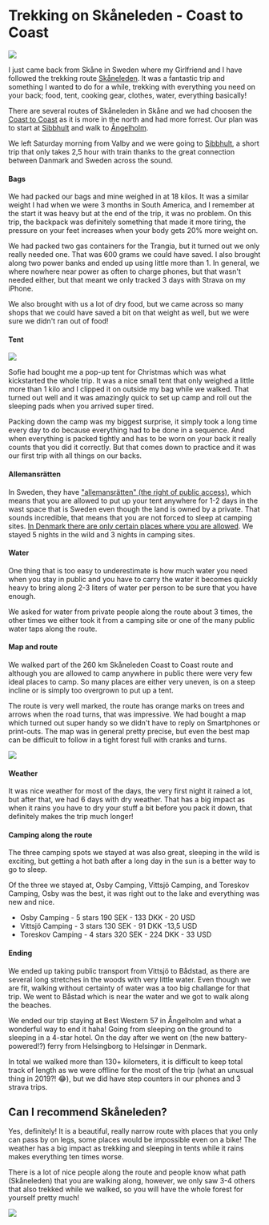 # Trekking on Skåneleden - Coast to Coast

![](https://i.imgur.com/aFdWCtL.jpg)

I just came back from Skåne in Sweden where my Girlfriend and I have followed the trekking route [Skåneleden](https://www.skaneleden.se/en). It was a fantastic trip and something I wanted to do for a while, trekking with everything you need on your back; food, tent, cooking gear, clothes, water, everything basically!

There are several routes of Skåneleden in Skåne and we had choosen the [Coast to Coast](https://www.skaneleden.se/en/delled/sl1-kust-till-kust) as it is more in the north and had more forrest. Our plan was to start at [Sibbhult](https://goo.gl/maps/mfELoEgG5F4szU3P6) and walk to [Ångelholm](https://goo.gl/maps/5JLRMoYc5H7mLnnF6).

We left Saturday morning from Valby and we were going to [Sibbhult](https://goo.gl/maps/mfELoEgG5F4szU3P6), a short trip that only takes 2,5 hour with train thanks to the great connection between Danmark and Sweden across the sound.

#### Bags

We had packed our bags and mine weighed in at 18 kilos. It was a similar weight I had when we were 3 months in South America, and I remember at the start it was heavy but at the end of the trip, it was no problem. On this trip, the backpack was definitely something that made it more tiring, the pressure on your feet increases when your body gets 20% more weight on.

We had packed two gas containers for the Trangia, but it turned out we only really needed one. That was 600 grams we could have saved. I also brought along two power banks and ended up using little more than 1. In general, we where nowhere near power as often to charge phones, but that wasn't needed either, but that meant we only tracked 3 days with Strava on my iPhone.

We also brought with us a lot of dry food, but we came across so many shops that we could have saved a bit on that weight as well, but we were sure we didn't ran out of food!

#### Tent

![](https://i.imgur.com/BYbRT0v.jpg)

Sofie had bought me a pop-up tent for Christmas which was what kickstarted the whole trip. It was a nice small tent that only weighed a little more than 1 kilo and I clipped it on outside my bag while we walked. That turned out well and it was amazingly quick to set up camp and roll out the sleeping pads when you arrived super tired.

Packing down the camp was my biggest surprise, it simply took a long time every day to do because everything had to be done in a sequence. And when everything is packed tightly and has to be worn on your back it really counts that you did it correctly. But that comes down to practice and it was our first trip with all things on our backs.

#### Allemansrätten

In Sweden, they have ["allemansrätten" (the right of public access)](https://visitsweden.com/about-the-right-of-public-access/), which means that you are allowed to put up your tent anywhere for 1-2 days in the wast space that is Sweden even though the land is owned by a private. That sounds incredible, that means that you are not forced to sleep at camping sites. [In Denmark there are only certain places where you are allowed](https://naturstyrelsen.dk/naturoplevelser/overnatning/fri-teltning/). We stayed 5 nights in the wild and 3 nights in camping sites.

#### Water

One thing that is too easy to underestimate is how much water you need when you stay in public and you have to carry the water it becomes quickly heavy to bring along 2-3 liters of water per person to be sure that you have enough.

We asked for water from private people along the route about 3 times, the other times we either took it from a camping site or one of the many public water taps along the route.

#### Map and route

We walked part of the 260 km Skåneleden Coast to Coast route and although you are allowed to camp anywhere in public there were very few ideal places to camp. So many places are either very uneven, is on a steep incline or is simply too overgrown to put up a tent.

The route is very well marked, the route has orange marks on trees and arrows when the road turns, that was impressive. We had bought a map which turned out super handy so we didn't have to reply on Smartphones or print-outs. The map was in general pretty precise, but even the best map can be difficult to follow in a tight forest full with cranks and turns.

![](https://i.imgur.com/3ntopoA.jpg)

#### Weather

It was nice weather for most of the days, the very first night it rained a lot, but after that, we had 6 days with dry weather. That has a big impact as when it rains you have to dry your stuff a bit before you pack it down, that definitely makes the trip much longer!

#### Camping along the route

The three camping spots we stayed at was also great, sleeping in the wild is exciting, but getting a hot bath after a long day in the sun is a better way to go to sleep.

Of the three we stayed at, Osby Camping, Vittsjö Camping, and Toreskov Camping, Osby was the best, it was right out to the lake and everything was new and nice.

- Osby Camping - 5 stars
  190 SEK - 133 DKK - 20 USD
- Vittsjö Camping - 3 stars
  130 SEK - 91 DKK -13,5 USD
- Toreskov Camping - 4 stars
  320 SEK - 224 DKK - 33 USD

#### Ending

We ended up taking public transport from Vittsjö to Bådstad, as there are several long stretches in the woods with very little water. Even though we are fit, walking without certainty of water was a too big challange for that trip. We went to Båstad which is near the water and we got to walk along the beaches.

We ended our trip staying at Best Western 57 in Ångelholm and what a wonderful way to end it haha! Going from sleeping on the ground to sleeping in a 4-star hotel. On the day after we went on (the new battery-powered!?) ferry from Helsingborg to Helsingør in Denmark.

In total we walked more than 130+ kilometers, it is difficult to keep total track of length as we were offline for the most of the trip (what an unusual thing in 2019?! 😂), but we did have step counters in our phones and 3 strava trips.

## Can I recommend Skåneleden?

Yes, definitely! It is a beautiful, really narrow route with places that you only can pass by on legs, some places would be impossible even on a bike! The weather has a big impact as trekking and sleeping in tents while it rains makes everything ten times worse.

There is a lot of nice people along the route and people know what path (Skåneleden) that you are walking along, however, we only saw 3-4 others that also trekked while we walked, so you will have the whole forest for yourself pretty much!

![](https://i.imgur.com/tQMwHdE.jpg)